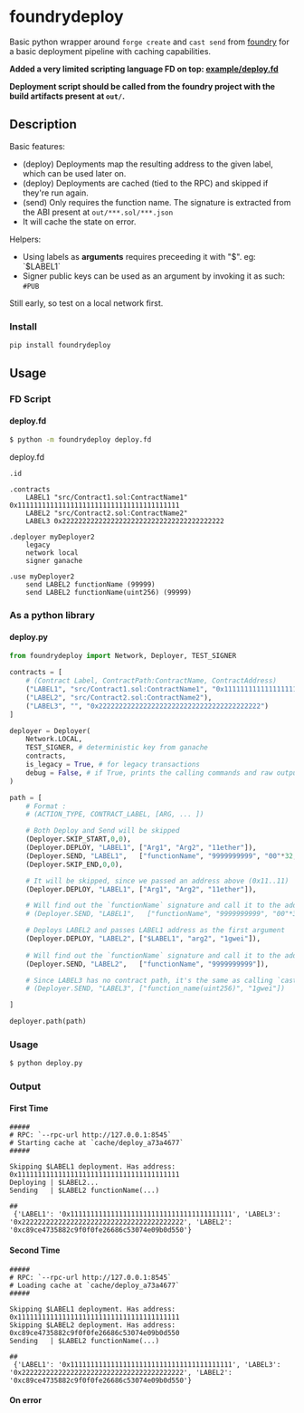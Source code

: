 # foundrydeploy

Basic python wrapper around `forge create` and `cast send` from [foundry](https://github.com/gakonst/foundry) for a basic deployment pipeline with caching capabilities.

**Added a very limited scripting language FD on top:  [example/deploy.fd](./example/deploy.fd)**

**Deployment script should be called from the foundry project with the build artifacts present at `out/`.**

## Description

Basic features:
* (deploy) Deployments map the resulting address to the given label, which can be used later on.
* (deploy) Deployments are cached (tied to the RPC) and skipped if they're run again. 
* (send) Only requires the function name. The signature is extracted from the ABI present at `out/***.sol/***.json`
* It will cache the state on error.

Helpers:
* Using labels as **arguments** requires preceeding it with "$". eg: `$LABEL1`
* Signer public keys can be used as an argument by invoking it as such: `#PUB`

Still early, so test on a local network first.

### Install

```bash
pip install foundrydeploy
```

## Usage
### FD Script
#### deploy.fd
```bash
$ python -m foundrydeploy deploy.fd
```

deploy.fd
```
.id

.contracts
    LABEL1 "src/Contract1.sol:ContractName1" 0x1111111111111111111111111111111111111111
    LABEL2 "src/Contract2.sol:ContractName2"
    LABEL3 0x2222222222222222222222222222222222222222

.deployer myDeployer2
    legacy
    network local
    signer ganache

.use myDeployer2
    send LABEL2 functionName (99999)
    send LABEL2 functionName(uint256) (99999)
```
### As a python library

#### deploy.py
```python
from foundrydeploy import Network, Deployer, TEST_SIGNER

contracts = [
    # (Contract Label, ContractPath:ContractName, ContractAddress)
    ("LABEL1", "src/Contract1.sol:ContractName1", "0x1111111111111111111111111111111111111111"),
    ("LABEL2", "src/Contract2.sol:ContractName2"),
    ("LABEL3", "", "0x2222222222222222222222222222222222222222")
]

deployer = Deployer(
    Network.LOCAL,
    TEST_SIGNER, # deterministic key from ganache
    contracts,
    is_legacy = True, # for legacy transactions
    debug = False, # if True, prints the calling commands and raw output
)

path = [
    # Format :
    # (ACTION_TYPE, CONTRACT_LABEL, [ARG, ... ])

    # Both Deploy and Send will be skipped
    (Deployer.SKIP_START,0,0),
    (Deployer.DEPLOY, "LABEL1", ["Arg1", "Arg2", "11ether"]),
    (Deployer.SEND, "LABEL1",   ["functionName", "9999999999", "00"*32, "00"*32, "0"]),
    (Deployer.SKIP_END,0,0),

    # It will be skipped, since we passed an address above (0x11..11)
    (Deployer.DEPLOY, "LABEL1", ["Arg1", "Arg2", "11ether"]),

    # Will find out the `functionName` signature and call it to the address of LABEL1
    # (Deployer.SEND, "LABEL1",   ["functionName", "9999999999", "00"*32, "00"*32, "0"]),

    # Deploys LABEL2 and passes LABEL1 address as the first argument
    (Deployer.DEPLOY, "LABEL2", ["$LABEL1", "arg2", "1gwei"]),
    
    # Will find out the `functionName` signature and call it to the address of LABEL1
    (Deployer.SEND, "LABEL2",   ["functionName", "9999999999"]),

    # Since LABEL3 has no contract path, it's the same as calling `cast send 0x2222222222222222222222222222222222222222 1gwei` and passes LABEL1 address as the first argument
    # (Deployer.SEND, "LABEL3", ["function_name(uint256)", "1gwei"])

]

deployer.path(path)
```

### Usage

```bash
$ python deploy.py
```

### Output

#### First Time
```
#####
# RPC: `--rpc-url http://127.0.0.1:8545`
# Starting cache at `cache/deploy_a73a4677`
#####

Skipping $LABEL1 deployment. Has address: 0x1111111111111111111111111111111111111111
Deploying | $LABEL2...
Sending   | $LABEL2 functionName(...) 

##
 {'LABEL1': '0x1111111111111111111111111111111111111111', 'LABEL3': '0x2222222222222222222222222222222222222222', 'LABEL2': '0xc89ce4735882c9f0f0fe26686c53074e09b0d550'}
```

#### Second Time
```
#####
# RPC: `--rpc-url http://127.0.0.1:8545`
# Loading cache at `cache/deploy_a73a4677`
#####

Skipping $LABEL1 deployment. Has address: 0x1111111111111111111111111111111111111111
Skipping $LABEL2 deployment. Has address: 0xc89ce4735882c9f0f0fe26686c53074e09b0d550
Sending   | $LABEL2 functionName(...) 

##
 {'LABEL1': '0x1111111111111111111111111111111111111111', 'LABEL3': '0x2222222222222222222222222222222222222222', 'LABEL2': '0xc89ce4735882c9f0f0fe26686c53074e09b0d550'}
```

#### On error
